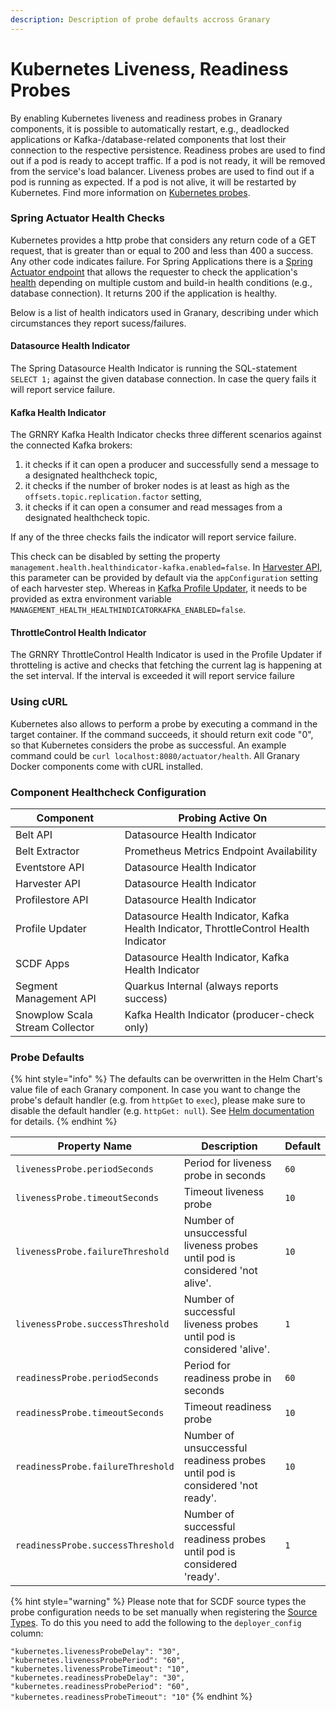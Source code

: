 ```yaml
---
description: Description of probe defaults accross Granary
---
```


# Kubernetes Liveness, Readiness Probes

By enabling Kubernetes liveness and readiness probes in Granary components, it is possible to automatically restart, e.g., deadlocked applications or Kafka-/database-related components that lost their connection to the respective persistence. Readiness probes are used to find out if a pod is ready to accept traffic. If a pod is not ready, it will be removed from the service's load balancer. Liveness probes are used to find out if a pod is running as expected. If a pod is not alive, it will be restarted by Kubernetes. Find more information on [Kubernetes probes](https://kubernetes.io/docs/tasks/configure-pod-container/configure-liveness-readiness-startup-probes/). 

### Spring Actuator Health Checks

Kubernetes provides a http probe that considers any return code of a GET request, that is greater than or equal to 200 and less than 400 a success. Any other code indicates failure. For Spring Applications there is a [Spring Actuator endpoint](https://docs.spring.io/spring-boot/docs/2.3.1.RELEASE/reference/html/production-ready-features.html#production-ready-endpoints) that allows the requester to check the application's [health](https://docs.spring.io/spring-boot/docs/2.3.1.RELEASE/reference/html/production-ready-features.html#production-ready-health) depending on multiple custom and build-in health conditions (e.g., database connection). It returns 200 if the application is healthy.

Below is a list of health indicators used in Granary, describing under which circumstances they report sucess/failures.

#### Datasource Health Indicator

The Spring Datasource Health Indicator is running the SQL-statement `SELECT 1;` against the given database connection. In case the query fails it will report service failure.

#### Kafka Health Indicator

The GRNRY Kafka Health Indicator checks three different scenarios against the connected Kafka brokers: 

1. it checks if it can open a producer and successfully send a message to a designated healthcheck topic,
2. it checks if the number of broker nodes is at least as high as the `offsets.topic.replication.factor` setting,
3. it checks if it can open a consumer and read messages from a designated healthcheck topic.

If any of the three checks fails the indicator will report service failure.

This check can be disabled by setting the property `management.health.healthindicator-kafka.enabled=false`. In [Harvester API](../installation/with-helm/harvester-api/), this parameter can be provided by default via the `appConfiguration` setting of each harvester step. Whereas in [Kafka Profile Updater](../installation/with-helm/profile-updater.md), it needs to be provided as extra environment variable `MANAGEMENT_HEALTH_HEALTHINDICATORKAFKA_ENABLED=false`.

#### ThrottleControl Health Indicator

The GRNRY ThrottleControl Health Indicator is used in the Profile Updater if throtteling is active and checks that fetching the current lag is happening at the set interval. If the interval is exceeded it will report service failure

### Using cURL

Kubernetes also allows to perform a probe by executing a command in the target container. If the command succeeds, it should return exit code "0", so that Kubernetes considers the probe as successful. An example command could be `curl localhost:8080/actuator/health`. All Granary Docker components come with cURL installed.

### Component Healthcheck Configuration

| Component                       | Probing Active On                                                                     |
| ------------------------------- | ------------------------------------------------------------------------------------- |
| Belt API                        | Datasource Health Indicator                                                           |
| Belt Extractor                  | Prometheus Metrics Endpoint Availability                                              |
| Eventstore API                  | Datasource Health Indicator                                                           |
| Harvester API                   | Datasource Health Indicator                                                           |
| Profilestore API                | Datasource Health Indicator                                                           |
| Profile Updater                 | Datasource Health Indicator, Kafka Health Indicator, ThrottleControl Health Indicator |
| SCDF Apps                       | Datasource Health Indicator, Kafka Health Indicator                                   |
| Segment Management API          | Quarkus Internal (always reports success)                                             |
| Snowplow Scala Stream Collector | Kafka Health Indicator (producer-check only)                                          |

### Probe Defaults

{% hint style="info" %}
The defaults can be overwritten in the Helm Chart's value file of each Granary component. In case you want to change the probe's default handler (e.g. from `httpGet` to `exec`), please make sure to disable the default handler (e.g. `httpGet: null`). See [Helm documentation](https://helm.sh/docs/chart_template_guide/values_files/#deleting-a-default-key) for details.
{% endhint %}

| Property Name                     | Description                                                                  | Default |
| --------------------------------- | ---------------------------------------------------------------------------- | ------- |
| `livenessProbe.periodSeconds`     | Period for liveness probe in seconds                                         | `60`    |
| `livenessProbe.timeoutSeconds`    | Timeout liveness probe                                                       | `10`    |
| `livenessProbe.failureThreshold`  | Number of unsuccessful liveness probes until pod is considered 'not alive'.  | `10`    |
| `livenessProbe.successThreshold`  | Number of successful liveness probes until pod is considered 'alive'.        | `1`     |
| `readinessProbe.periodSeconds`    | Period for readiness probe in seconds                                        | `60`    |
| `readinessProbe.timeoutSeconds`   | Timeout readiness probe                                                      | `10`    |
| `readinessProbe.failureThreshold` | Number of unsuccessful readiness probes until pod is considered 'not ready'. | `10`    |
| `readinessProbe.successThreshold` | Number of successful readiness probes until pod is considered 'ready'.       | `1`     |

{% hint style="warning" %}
Please note that for SCDF source types the probe configuration needs to be set manually when registering the [Source Types](../installation/with-helm/harvester-api/source-types.md#create-a-new-source-type-entity). To do this you need to add the following to the `deployer_config` column:

`"kubernetes.livenessProbeDelay": "30",`\
`"kubernetes.livenessProbePeriod": "60",`\
`"kubernetes.livenessProbeTimeout": "10",`\
`"kubernetes.readinessProbeDelay": "30",`\
`"kubernetes.readinessProbePeriod": "60",`\
`"kubernetes.readinessProbeTimeout": "10"`
{% endhint %}
